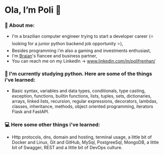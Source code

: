 # Ola, I’m Poli 👋
### :rose: About me:
- I'm a brazilian computer engineer trying to start a developer career (:star: looking for a junior python backend job opportunity :star:),
- Besides programming i'm also a gaming and investments enthusiast,
- I'm [Braian](https://github.com/BasaOnly)'s fiancee and business partner,
- You can reach me on my LinkedIn -> www.linkedin.com/in/polifrenhan/
### :snake: I'm currently studying python. Here are some of the things i've learned:
- Basic syntax, variables and data types, conditionals, type casting, exception, functions, builtin functions, lists, tuples, sets, dictionaries, arrays, linked lists, recursion, regular expressions, decorators, lambdas, classes, inheritance, methods, object oriented programming, iterators Flask and FastAPI.
### :computer: Here some other things i've learned:
- Http protocols, dns, domain and hosting, terminal usage, a little bit of Docker and Linux, Git and GitHub, MySql, PostgreeSql, MongoDB, a little bit of Swagger, REST and a little bit of DevOps culture.
